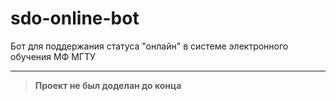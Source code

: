 # sdo-online-bot

Бот для поддержания статуса "онлайн" в системе электронного обучения МФ МГТУ

----

> **Проект не был доделан до конца** 